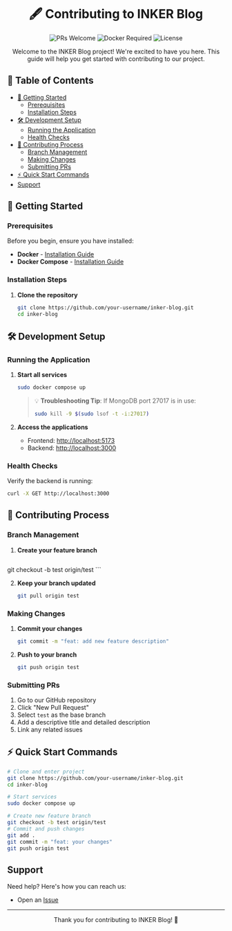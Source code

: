 <div align="center">

# 🖋️ Contributing to INKER Blog

<p align="center">
  <img src="https://img.shields.io/badge/PRs-welcome-brightgreen.svg?style=flat-square" alt="PRs Welcome" />
  <img src="https://img.shields.io/badge/docker-required-blue.svg?style=flat-square" alt="Docker Required" />
  <img src="https://img.shields.io/badge/license-MIT-orange.svg?style=flat-square" alt="License" />
</p>

Welcome to the INKER Blog project! We're excited to have you here. This guide will help you get started with contributing to our project.

</div>

## 📑 Table of Contents

- [🚀 Getting Started](#-getting-started)
  - [Prerequisites](#prerequisites)
  - [Installation Steps](#installation-steps)
- [🛠️ Development Setup](#️-development-setup)
  - [Running the Application](#running-the-application)
  - [Health Checks](#health-checks)
- [📝 Contributing Process](#-contributing-process)
  - [Branch Management](#branch-management)
  - [Making Changes](#making-changes)
  - [Submitting PRs](#submitting-prs)
- [⚡ Quick Start Commands](#-quick-start-commands)
- [Support](#-support)

## 🚀 Getting Started

### Prerequisites

Before you begin, ensure you have installed:

- **Docker** - [Installation Guide](https://docs.docker.com/engine/install)
- **Docker Compose** - [Installation Guide](https://docs.docker.com/compose/install/linux)

### Installation Steps

1. **Clone the repository**
   ```bash
   git clone https://github.com/your-username/inker-blog.git
   cd inker-blog
   ```

## 🛠️ Development Setup

### Running the Application

1. **Start all services**
   ```bash
   sudo docker compose up
   ```

   > 💡 **Troubleshooting Tip**: If MongoDB port 27017 is in use:
   > ```bash
   > sudo kill -9 $(sudo lsof -t -i:27017)
   > ```

2. **Access the applications**
   - Frontend: [http://localhost:5173](http://localhost:5173)
   - Backend: [http://localhost:3000](http://localhost:3000)

### Health Checks

Verify the backend is running:
```bash
curl -X GET http://localhost:3000
```

## 📝 Contributing Process

### Branch Management

1. **Create your feature branch**
   ```bash
 git checkout -b test origin/test   ```

2. **Keep your branch updated**
   ```bash
   git pull origin test
   ```

### Making Changes

1. **Commit your changes**
   ```bash
   git commit -m "feat: add new feature description"
   ```

2. **Push to your branch**
   ```bash
   git push origin test
   ```

### Submitting PRs

1. Go to our GitHub repository
2. Click "New Pull Request"
3. Select `test` as the base branch
4. Add a descriptive title and detailed description
5. Link any related issues

## ⚡ Quick Start Commands

```bash
# Clone and enter project
git clone https://github.com/your-username/inker-blog.git
cd inker-blog

# Start services
sudo docker compose up

# Create new feature branch
git checkout -b test origin/test
# Commit and push changes
git add .
git commit -m "feat: your changes"
git push origin test
```

## Support

Need help? Here's how you can reach us:
- Open an [Issue](https://github.com/your-username/inker-blog/issues)

---

<div align="center">

Thank you for contributing to INKER Blog! 🎉

</div>